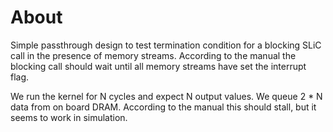 # About

Simple passthrough design to test termination condition for a blocking
SLiC call in the presence of memory streams. According to the manual
the blocking call should wait until all memory streams have set the
interrupt flag.

We run the kernel for N cycles and expect N output values. We queue
2 * N data from on board DRAM. According to the manual this should
stall, but it seems to work in simulation.
